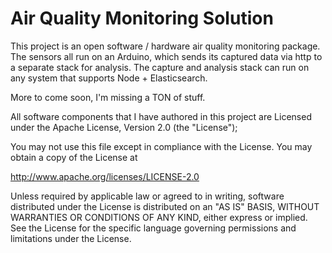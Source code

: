 # Air Quality Monitoring Solution

This project is an open software / hardware air quality monitoring package.  The sensors all run on an Arduino, which sends its
captured data via http to a separate stack for analysis.  The capture and analysis stack can run on any system that supports Node + Elasticsearch.

More to come soon, I'm missing a TON of stuff.

All software components that I have authored in this project are Licensed under the Apache License, Version 2.0 (the "License");

You may not use this file except in compliance with the License.
You may obtain a copy of the License at

http://www.apache.org/licenses/LICENSE-2.0

Unless required by applicable law or agreed to in writing, software
distributed under the License is distributed on an "AS IS" BASIS,
WITHOUT WARRANTIES OR CONDITIONS OF ANY KIND, either express or implied.
See the License for the specific language governing permissions and
limitations under the License.